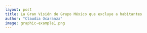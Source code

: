 ```yaml
---
layout: post
title: La Gran Visión de Grupo México que excluye a habitantes
author: "Claudia Ocaranza"
image: graphic-example1.png
---
```

